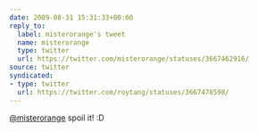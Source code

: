 ```yaml
---
date: 2009-08-31 15:31:33+00:00
reply_to:
  label: misterorange's tweet
  name: misterorange
  type: twitter
  url: https://twitter.com/misterorange/statuses/3667462916/
source: twitter
syndicated:
- type: twitter
  url: https://twitter.com/roytang/statuses/3667478598/
---
```


[@misterorange](https://twitter.com/misterorange/) spoil it! :D